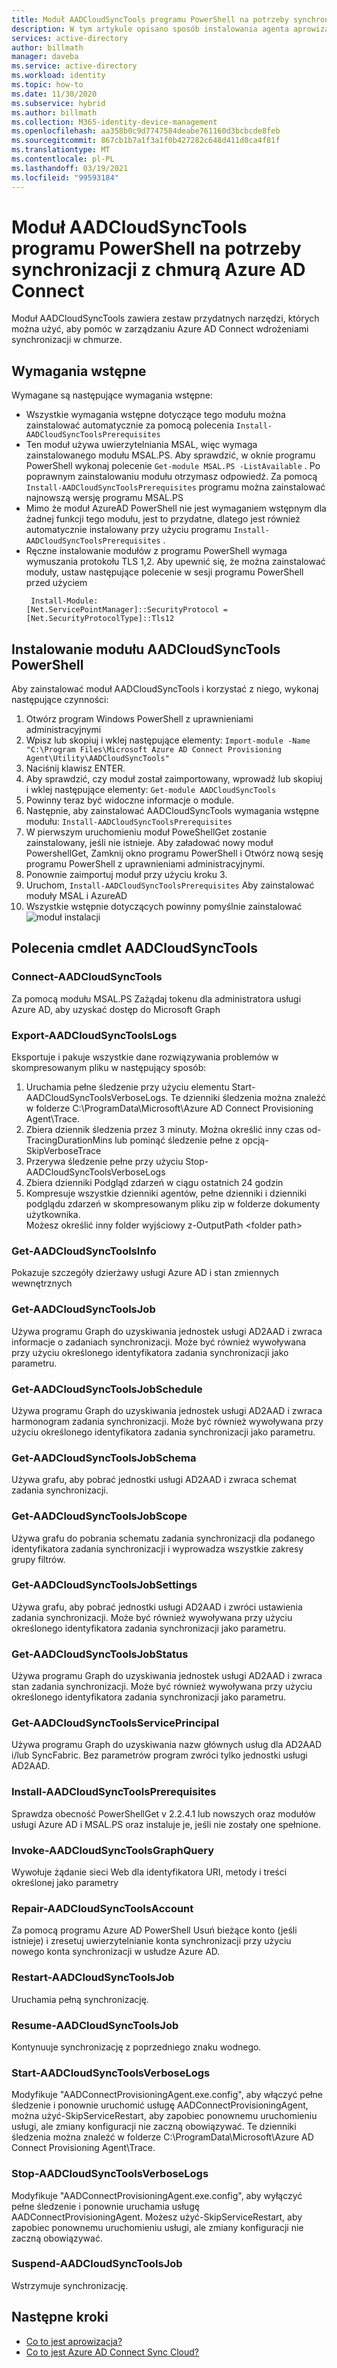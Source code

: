 ```yaml
---
title: Moduł AADCloudSyncTools programu PowerShell na potrzeby synchronizacji z chmurą Azure AD Connect
description: W tym artykule opisano sposób instalowania agenta aprowizacji Azure AD Connect Cloud.
services: active-directory
author: billmath
manager: daveba
ms.service: active-directory
ms.workload: identity
ms.topic: how-to
ms.date: 11/30/2020
ms.subservice: hybrid
ms.author: billmath
ms.collection: M365-identity-device-management
ms.openlocfilehash: aa358b0c9d7747584deabe761160d3bcbcde8feb
ms.sourcegitcommit: 867cb1b7a1f3a1f0b427282c648d411d0ca4f81f
ms.translationtype: MT
ms.contentlocale: pl-PL
ms.lasthandoff: 03/19/2021
ms.locfileid: "99593184"
---
```

# <a name="aadcloudsynctools-powershell-module-for-azure-ad-connect-cloud-sync"></a>Moduł AADCloudSyncTools programu PowerShell na potrzeby synchronizacji z chmurą Azure AD Connect

Moduł AADCloudSyncTools zawiera zestaw przydatnych narzędzi, których można użyć, aby pomóc w zarządzaniu Azure AD Connect wdrożeniami synchronizacji w chmurze.

## <a name="pre-requisites"></a>Wymagania wstępne
Wymagane są następujące wymagania wstępne:

- Wszystkie wymagania wstępne dotyczące tego modułu można zainstalować automatycznie za pomocą polecenia `Install-AADCloudSyncToolsPrerequisites`
- Ten moduł używa uwierzytelniania MSAL, więc wymaga zainstalowanego modułu MSAL.PS. Aby sprawdzić, w oknie programu PowerShell wykonaj polecenie `Get-module MSAL.PS -ListAvailable` . Po poprawnym zainstalowaniu modułu otrzymasz odpowiedź. Za pomocą `Install-AADCloudSyncToolsPrerequisites` programu można zainstalować najnowszą wersję programu MSAL.PS
- Mimo że moduł AzureAD PowerShell nie jest wymaganiem wstępnym dla żadnej funkcji tego modułu, jest to przydatne, dlatego jest również automatycznie instalowany przy użyciu programu `Install-AADCloudSyncToolsPrerequisites` .
- Ręczne instalowanie modułów z programu PowerShell wymaga wymuszania protokołu TLS 1,2. Aby upewnić się, że można zainstalować moduły, ustaw następujące polecenie w sesji programu PowerShell przed użyciem
  ```
   Install-Module:
  [Net.ServicePointManager]::SecurityProtocol = [Net.SecurityProtocolType]::Tls12 
  ```


## <a name="install-the-aadcloudsynctools-powershell-module"></a>Instalowanie modułu AADCloudSyncTools PowerShell
Aby zainstalować moduł AADCloudSyncTools i korzystać z niego, wykonaj następujące czynności:

1. Otwórz program Windows PowerShell z uprawnieniami administracyjnymi
2. Wpisz lub skopiuj i wklej następujące elementy: `Import-module -Name "C:\Program Files\Microsoft Azure AD Connect Provisioning Agent\Utility\AADCloudSyncTools"`
3. Naciśnij klawisz ENTER.
4. Aby sprawdzić, czy moduł został zaimportowany, wprowadź lub skopiuj i wklej następujące elementy: `Get-module AADCloudSyncTools`
5. Powinny teraz być widoczne informacje o module.
6. Następnie, aby zainstalować AADCloudSyncTools wymagania wstępne modułu: `Install-AADCloudSyncToolsPrerequisites`
7. W pierwszym uruchomieniu moduł PoweShellGet zostanie zainstalowany, jeśli nie istnieje. Aby załadować nowy moduł PowershellGet, Zamknij okno programu PowerShell i Otwórz nową sesję programu PowerShell z uprawnieniami administracyjnymi. 
8. Ponownie zaimportuj moduł przy użyciu kroku 3.
9. Uruchom, `Install-AADCloudSyncToolsPrerequisites` Aby zainstalować moduły MSAL i AzureAD
11. Wszystkie wstępnie dotyczących powinny pomyślnie zainstalować ![ moduł instalacji](media/reference-powershell/install-1.png)


## <a name="aadcloudsynctools--cmdlets"></a>Polecenia cmdlet AADCloudSyncTools
### <a name="connect-aadcloudsynctools"></a>Connect-AADCloudSyncTools
Za pomocą modułu MSAL.PS Zażądaj tokenu dla administratora usługi Azure AD, aby uzyskać dostęp do Microsoft Graph 


### <a name="export-aadcloudsynctoolslogs"></a>Export-AADCloudSyncToolsLogs
Eksportuje i pakuje wszystkie dane rozwiązywania problemów w skompresowanym pliku w następujący sposób:
 1. Uruchamia pełne śledzenie przy użyciu elementu Start-AADCloudSyncToolsVerboseLogs.  Te dzienniki śledzenia można znaleźć w folderze C:\ProgramData\Microsoft\Azure AD Connect Provisioning Agent\Trace.
 2. Zbiera dziennik śledzenia przez 3 minuty.
   Można określić inny czas od-TracingDurationMins lub pominąć śledzenie pełne z opcją-SkipVerboseTrace
 3. Przerywa śledzenie pełne przy użyciu Stop-AADCloudSyncToolsVerboseLogs
 4. Zbiera dzienniki Podgląd zdarzeń w ciągu ostatnich 24 godzin
 5. Kompresuje wszystkie dzienniki agentów, pełne dzienniki i dzienniki podglądu zdarzeń w skompresowanym pliku zip w folderze dokumenty użytkownika. 
 </br>Możesz określić inny folder wyjściowy z-OutputPath \<folder path\>

### <a name="get-aadcloudsynctoolsinfo"></a>Get-AADCloudSyncToolsInfo
Pokazuje szczegóły dzierżawy usługi Azure AD i stan zmiennych wewnętrznych

### <a name="get-aadcloudsynctoolsjob"></a>Get-AADCloudSyncToolsJob
Używa programu Graph do uzyskiwania jednostek usługi AD2AAD i zwraca informacje o zadaniach synchronizacji.
Może być również wywoływana przy użyciu określonego identyfikatora zadania synchronizacji jako parametru.

### <a name="get-aadcloudsynctoolsjobschedule"></a>Get-AADCloudSyncToolsJobSchedule
Używa programu Graph do uzyskiwania jednostek usługi AD2AAD i zwraca harmonogram zadania synchronizacji.
Może być również wywoływana przy użyciu określonego identyfikatora zadania synchronizacji jako parametru.

### <a name="get-aadcloudsynctoolsjobschema"></a>Get-AADCloudSyncToolsJobSchema
Używa grafu, aby pobrać jednostki usługi AD2AAD i zwraca schemat zadania synchronizacji.

### <a name="get-aadcloudsynctoolsjobscope"></a>Get-AADCloudSyncToolsJobScope
Używa grafu do pobrania schematu zadania synchronizacji dla podanego identyfikatora zadania synchronizacji i wyprowadza wszystkie zakresy grupy filtrów.

### <a name="get-aadcloudsynctoolsjobsettings"></a>Get-AADCloudSyncToolsJobSettings
Używa grafu, aby pobrać jednostki usługi AD2AAD i zwróci ustawienia zadania synchronizacji.
Może być również wywoływana przy użyciu określonego identyfikatora zadania synchronizacji jako parametru.

### <a name="get-aadcloudsynctoolsjobstatus"></a>Get-AADCloudSyncToolsJobStatus
Używa programu Graph do uzyskiwania jednostek usługi AD2AAD i zwraca stan zadania synchronizacji.
Może być również wywoływana przy użyciu określonego identyfikatora zadania synchronizacji jako parametru.

### <a name="get-aadcloudsynctoolsserviceprincipal"></a>Get-AADCloudSyncToolsServicePrincipal
Używa programu Graph do uzyskiwania nazw głównych usług dla AD2AAD i/lub SyncFabric.
Bez parametrów program zwróci tylko jednostki usługi AD2AAD.

### <a name="install-aadcloudsynctoolsprerequisites"></a>Install-AADCloudSyncToolsPrerequisites
Sprawdza obecność PowerShellGet v 2.2.4.1 lub nowszych oraz modułów usługi Azure AD i MSAL.PS oraz instaluje je, jeśli nie zostały one spełnione.

### <a name="invoke-aadcloudsynctoolsgraphquery"></a>Invoke-AADCloudSyncToolsGraphQuery
Wywołuje żądanie sieci Web dla identyfikatora URI, metody i treści określonej jako parametry

### <a name="repair-aadcloudsynctoolsaccount"></a>Repair-AADCloudSyncToolsAccount
Za pomocą programu Azure AD PowerShell Usuń bieżące konto (jeśli istnieje) i zresetuj uwierzytelnianie konta synchronizacji przy użyciu nowego konta synchronizacji w usłudze Azure AD.

### <a name="restart-aadcloudsynctoolsjob"></a>Restart-AADCloudSyncToolsJob
Uruchamia pełną synchronizację.

### <a name="resume-aadcloudsynctoolsjob"></a>Resume-AADCloudSyncToolsJob
Kontynuuje synchronizację z poprzedniego znaku wodnego.

### <a name="start-aadcloudsynctoolsverboselogs"></a>Start-AADCloudSyncToolsVerboseLogs
Modyfikuje "AADConnectProvisioningAgent.exe.config", aby włączyć pełne śledzenie i ponownie uruchomić usługę AADConnectProvisioningAgent, można użyć-SkipServiceRestart, aby zapobiec ponownemu uruchomieniu usługi, ale zmiany konfiguracji nie zaczną obowiązywać.  Te dzienniki śledzenia można znaleźć w folderze C:\ProgramData\Microsoft\Azure AD Connect Provisioning Agent\Trace.

### <a name="stop-aadcloudsynctoolsverboselogs"></a>Stop-AADCloudSyncToolsVerboseLogs
Modyfikuje "AADConnectProvisioningAgent.exe.config", aby wyłączyć pełne śledzenie i ponownie uruchamia usługę AADConnectProvisioningAgent. Możesz użyć-SkipServiceRestart, aby zapobiec ponownemu uruchomieniu usługi, ale zmiany konfiguracji nie zaczną obowiązywać.

### <a name="suspend-aadcloudsynctoolsjob"></a>Suspend-AADCloudSyncToolsJob
Wstrzymuje synchronizację.

## <a name="next-steps"></a>Następne kroki 

- [Co to jest aprowizacja?](what-is-provisioning.md)
- [Co to jest Azure AD Connect Sync Cloud?](what-is-cloud-sync.md)

